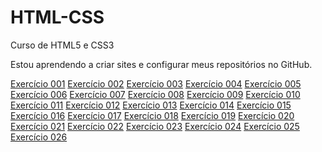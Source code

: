 # HTML-CSS
 Curso de HTML5 e CSS3

Estou aprendendo a criar sites e configurar meus repositórios no GitHub.

<a href="https://lepofernandes.github.io/HTML-CSS/exercícios/ex001/">Exercício 001</a>
<a href="https://lepofernandes.github.io/HTML-CSS/exercícios/ex002/">Exercício 002</a>
<a href="https://lepofernandes.github.io/HTML-CSS/exercícios/ex003/">Exercício 003</a>
<a href="https://lepofernandes.github.io/HTML-CSS/exercícios/ex004/">Exercício 004</a>
<a href="https://lepofernandes.github.io/HTML-CSS/exercícios/ex005/">Exercício 005</a>
<a href="https://lepofernandes.github.io/HTML-CSS/exercícios/ex006/html4">Exercício 006</a>
<a href="https://lepofernandes.github.io/HTML-CSS/exercícios/ex007/">Exercício 007</a>
<a href="https://lepofernandes.github.io/HTML-CSS/exercícios/ex008/">Exercício 008</a>
<a href="https://lepofernandes.github.io/HTML-CSS/exercícios/ex009/">Exercício 009</a>
<a href="https://lepofernandes.github.io/HTML-CSS/exercícios/ex010/">Exercício 010</a>
<a href="https://lepofernandes.github.io/HTML-CSS/exercícios/ex011/">Exercício 011</a>
<a href="https://lepofernandes.github.io/HTML-CSS/exercícios/ex012/">Exercício 012</a>
<a href="https://lepofernandes.github.io/HTML-CSS/exercícios/ex013/">Exercício 013</a>
<a href="https://lepofernandes.github.io/HTML-CSS/exercícios/ex014/">Exercício 014</a>
<a href="https://lepofernandes.github.io/HTML-CSS/exercícios/ex015/">Exercício 015</a>
<a href="https://lepofernandes.github.io/HTML-CSS/exercícios/ex016/cor01.html">Exercício 016</a>
<a href="https://lepofernandes.github.io/HTML-CSS/exercícios/ex017/fonte01.html">Exercício 017</a>
<a href="https://lepofernandes.github.io/HTML-CSS/exercícios/ex018/fonte02.html">Exercício 018</a>
<a href="https://lepofernandes.github.io/HTML-CSS/exercícios/ex019/hover.html">Exercício 019</a>
<a href="https://lepofernandes.github.io/HTML-CSS/exercícios/ex020/">Exercício 020</a>
<a href="https://lepofernandes.github.io/HTML-CSS/exercícios/ex021/caixa01.html">Exercício 021</a>
<a href="https://lepofernandes.github.io/HTML-CSS/exercícios/ex022/">Exercício 022</a>
<a href="https://lepofernandes.github.io/HTML-CSS/exercícios/ex023/tabela005.html">Exercício 023</a>
<a href="https://lepofernandes.github.io/HTML-CSS/exercícios/ex024/iframe006.html">Exercício 024</a>
<a href="https://lepofernandes.github.io/HTML-CSS/exercícios/ex025/form003.html">Exercício 025</a>
<a href="https://lepofernandes.github.io/HTML-CSS/exercícios/ex026/mq002/">Exercício 026</a>
